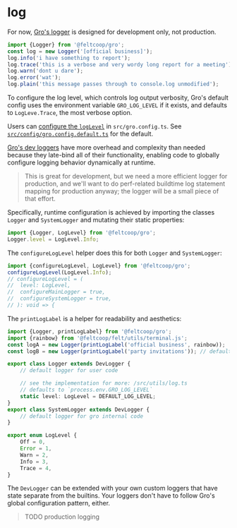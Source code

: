 # log

For now, [Gro's logger](/src/utils/log.ts) is designed for development only, not production.

```ts
import {Logger} from '@feltcoop/gro';
const log = new Logger('[official business]');
log.info('i have something to report');
log.trace('this is a verbose and very wordy long report for a meeting');
log.warn('dont u dare');
log.error('wat');
log.plain('this message passes through to console.log unmodified');
```

To configure the log level, which controls log output verbosity,
Gro's default config uses the environment variable `GRO_LOG_LEVEL` if it exists,
and defaults to `LogLeve.Trace`, the most verbose option.

Users can [configure the `logLevel`](./config.md) in `src/gro.config.ts`.
See [`src/config/gro.config.default.ts`](/src/config/gro.config.default.ts)
for the default.

[Gro's dev loggers](/src/utils/log.ts) have more overhead and complexity than needed
because they late-bind all of their functionality,
enabling code to globally configure logging behavior dynamically at runtime.

> This is great for development, but we need a more efficient logger for production,
> and we'll want to do perf-related buildtime log statement mapping for production anyway;
> the logger will be a small piece of that effort.

Specifically, runtime configuration is achieved by
importing the classes `Logger` and `SystemLogger`
and mutating their static properties:

```ts
import {Logger, LogLevel} from '@feltcoop/gro';
Logger.level = LogLevel.Info;
```

The `configureLogLevel` helper does this for both `Logger` and `SystemLogger`:

```ts
import {configureLogLevel, LogLevel} from '@feltcoop/gro';
configureLogLevel(LogLevel.Info);
// configureLogLevel = (
// 	level: LogLevel,
// 	configureMainLogger = true,
// 	configureSystemLogger = true,
// ): void => {
```

The `printLogLabel` is a helper for readability and aesthetics:

```ts
import {Logger, printLogLabel} from '@feltcoop/gro';
import {rainbow} from '@feltcoop/felt/utils/terminal.js';
const logA = new Logger(printLogLabel('official business', rainbow));
const logB = new Logger(printLogLabel('party invitations')); // default color is `magenta`
```

```ts
export class Logger extends DevLogger {
	// default logger for user code

	// see the implementation for more: /src/utils/log.ts
	// defaults to `process.env.GRO_LOG_LEVEL`
	static level: LogLevel = DEFAULT_LOG_LEVEL;
}
export class SystemLogger extends DevLogger {
	// default logger for gro internal code
}

export enum LogLevel {
	Off = 0,
	Error = 1,
	Warn = 2,
	Info = 3,
	Trace = 4,
}
```

The `DevLogger` can be extended with your own custom loggers
that have state separate from the builtins.
Your loggers don't have to follow Gro's global configuration pattern, either.

> TODO production logging
